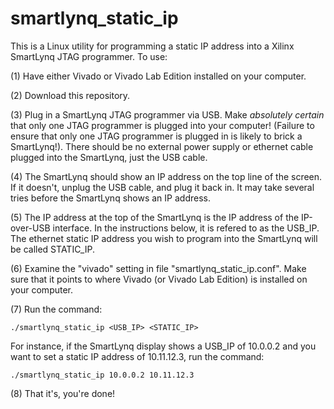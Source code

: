 # smartlynq_static_ip

This is a Linux utility for programming a static IP address into a Xilinx SmartLynq JTAG programmer.  To use:

(1) Have either Vivado or Vivado Lab Edition installed on your computer.

(2) Download this repository.  

(3) Plug in a SmartLynq JTAG programmer via USB.  Make *absolutely certain* that only one JTAG programmer is plugged into your computer!  (Failure to ensure that only one JTAG programmer is plugged in is likely to brick a SmartLynq!).  There should be no external power supply or ethernet cable plugged into the SmartLynq, just the USB cable.

(4) The SmartLynq should show an IP address on the top line of the screen.   If it doesn't, unplug the USB cable, and plug it back in.  It may take several tries before the SmartLynq shows an IP address.  

(5) The IP address at the top of the SmartLynq is the IP address of the IP-over-USB interface.  In the instructions below, it is refered to as the USB_IP.  The ethernet static IP address you wish to program into the SmartLynq will be called STATIC_IP.  

(6) Examine the "vivado" setting in file "smartlynq_static_ip.conf".  Make sure that it points to where Vivado (or Vivado Lab Edition) is installed on your computer.  

(7) Run the command:
~~~
./smartlynq_static_ip <USB_IP> <STATIC_IP>
~~~

For instance, if the SmartLynq display shows a USB_IP of 10.0.0.2 and you want to set a static IP address of 10.11.12.3, run the command:
~~~
./smartlynq_static_ip 10.0.0.2 10.11.12.3
~~~

(8) That it's, you're done!
